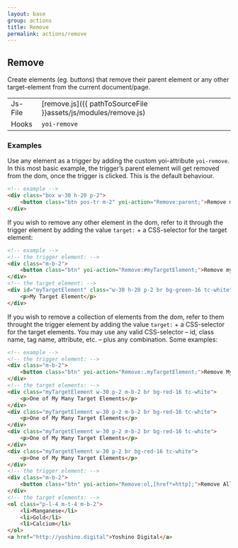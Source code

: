 ```yaml
---
layout: base
group: actions
title: Remove
permalink: actions/remove
---
```


## Remove

<p class="intro">Create elements (eg. buttons) that remove their parent element or any other target-element from the current document/page.</p>

|         |                                                                |
| -       | -                                                              |
| Js-File | [remove.js]({{ pathToSourceFile }}assets/js/modules/remove.js) |
| Hooks   | `yoi-remove`                                                   |

### Examples
Use any element as a trigger by adding the custom yoi-attribute `yoi-remove`. In this most basic example, the trigger’s parent element will get removed from the dom, once the trigger is clicked. This is the default behaviour.

```html
<!-- example -->
<div class="box w-30 h-20 p-2">
    <button class="btn pos-tr m-2" yoi-action="Remove:parent;">Remove my Parent Element</button>
</div>
```

If you wish to remove any other element in the dom, refer to it through the trigger element by adding the value `target:` + a CSS-selector for the target element:

```html
<!-- example -->
<!-- the trigger element: -->
<div class="m-b-2">
    <button class="btn" yoi-action="Remove:#myTargetElement;">Remove my Target Element</button>
</div>
<!-- the target element: -->
<div id="myTargetElement" class="w-30 h-20 p-2 br bg-green-16 tc-white">
    <p>My Target Element</p>
</div>
```

If you wish to remove a collection of elements from the dom, refer to them throught the trigger element by adding the value `target:` + a CSS-selector for the target elements. You may use any valid CSS-selector – id, class name, tag name, attribute, etc. – plus any combination. Some examples:

```html
<!-- example -->
<!-- the trigger element: -->
<div class="m-b-2">
    <button class="btn" yoi-action="Remove:.myTargetElement;">Remove My Many Target Elements</button>
</div>
<!-- the target elements: -->
<div class="myTargetElement w-30 p-2 m-b-2 br bg-red-16 tc-white">
    <p>One of My Many Target Elements</p>
</div>
<div class="myTargetElement w-30 p-2 m-b-2 br bg-red-16 tc-white">
    <p>One of My Many Target Elements</p>
</div>
<div class="myTargetElement w-30 p-2 m-b-2 br bg-red-16 tc-white">
    <p>One of My Many Target Elements</p>
</div>
<div class="myTargetElement w-30 p-2 br bg-red-16 tc-white">
    <p>One of My Many Target Elements</p>
</div>
<!-- the trigger element: -->
<div class="m-b-2">
    <button class="btn" yoi-action="Remove:ol,[href*=http];">Remove All Ordered Lists and External Links</button>
</div>
<!-- the target elements: -->
<ol class="p-l-4 m-t-4 m-b-2">
    <li>Manganese</li>
    <li>Gold</li>
    <li>Calcium</li>
</ol>
<a href="http://yoshino.digital">Yoshino Digital</a>
```
